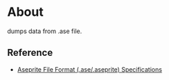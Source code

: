 # About

dumps data from .ase file.

## Reference

- [Aseprite File Format (.ase/.aseprite) Specifications](https://github.com/aseprite/aseprite/blob/master/docs/ase-file-specs.md)
